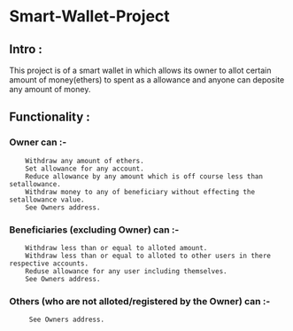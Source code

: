 # Smart-Wallet-Project
## Intro :
 This project is of a smart wallet in which allows its owner to allot certain amount of money(ethers) to spent as a allowance and anyone can deposite any amount of         money.
 

## Functionality :
### Owner can :-
        Withdraw any amount of ethers.
        Set allowance for any account.
        Reduce allowance by any amount which is off course less than setallowance.
        Withdraw money to any of beneficiary without effecting the setallowance value.
        See Owners address.
        
        
### Beneficiaries (excluding Owner) can :-
        Withdraw less than or equal to alloted amount.
        Withdraw less than or equal to alloted to other users in there respective accounts.
        Reduse allowance for any user including themselves.
        See Owners address.
        
        
### Others (who are not alloted/registered  by the Owner) can :-
         See Owners address.
